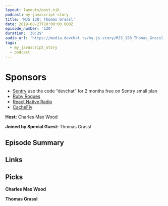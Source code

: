 ```yaml
---
layout: layouts/post.njk
podcast: my-javascript-story
title: 'MJS 120: Thomas Grassl'
date: 2019-08-27T10:00:00.000Z
episode_number: '120'
duration: '30:29'
audio_url: 'https://media.devchat.tv/my-js-story/MJS_120_Thomas_Grassl.mp3'
tags:
  - my_javascript_story
  - podcast
---
```

# Sponsors

* [Sentry](https://sentry.io/) use the code “devchat” for 2 months free on Sentry small plan
* [Ruby Rogues](https://devchat.tv/ruby-rogues/)
* [React Native Radio](https://devchat.tv/react-native-radio/)
* [CacheFly](https://www.cachefly.com/)

**Host:** Charles Max Wood

**Joined by Special Guest:** Thomas Grassl

## Episode Summary

## Links

## Picks

**Charles Max Wood**

**Thomas Grassl**
